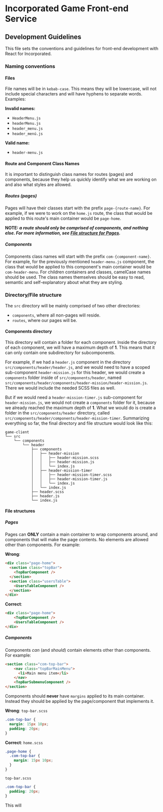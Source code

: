 # Incorporated Game Front-end Service
## Development Guidelines
This file sets the conventions and guidelines for front-end development with React for Incorporated.

### Naming conventions

#### Files
File names will be in `kebab-case`. This means they will be lowercase, will not include special characters and will have hyphens to separate words. Examples:

**Invalid names:**

- `HeaderMenu.js`
- `headerMenu.js`
- `header_menu.js`
- `header_menú.js`

**Valid name:**

- `header-menu.js`

#### Route and Component Class Names
It is important to distinguish class names for routes (pages) and components, because they help us quickly identify what we are working on and also what styles are allowed.

##### Routes (pages)
Pages will have their classes start with the prefix `page-{route-name}`. For example, if we were to work on the `home.js` route, the class that would be applied to this route's main container would be `page-home`.

**NOTE: *a route should only be comprised of components, and nothing else. For more information, see [File structure for Pages](#pages).***

##### Components
Components class names will start with the prefix `com-{component-name}`. For example, for the previously mentioned `header-menu.js` component, the class that would be applied to this component's main container would be `com-header-menu`. For children containers and classes, camelCase names should be used. The class names themselves should be easy to read, semantic and self-explanatory about what they are styling.

### Directory/File structure
The `src` directory will be mainly comprised of two other directories:

- `components`, where all non-pages will reside.
- `routes`, where our pages will be.

#### Components directory
This directory will contain a folder for each component. Inside the directory of each component, we will have a maximum depth of **1**.
This means that it can only contain one subdirectory for subcomponents.

For example, if we had a `header.js` component in the directory `src/components/header/header.js`, and we would need to have a scoped sub-component `header-mission.js` for this header, we would create a `components` folder inside of `src/components/header`, named `src/components/header/components/header-mission/header-mission.js`. There we would include the needed SCSS files as well.

But if we would need a `header-mission-timer.js` sub-component for `header-mission.js`, we would not create a `components` folder for it, because we already reached the maximum depth of **1**. What we would do is create a folder in the `src/components/header` directory, called `src/components/header/components/header-mission-timer`. Summarizing everything so far, the final directory and file structure would look like this:

```
game-client
└── src
    └── components
        └── header
            ├── components
            │   ├── header-mission
            │   │   ├── header-mission.scss
            │   │   ├── header-mission.js
            │   │   └── index.js
            │   ├── header-mission-timer
            │   │   ├── header-mission-timer.scss
            │   │   ├── header-mission-timer.js
            │   │   └── index.js
            │   └── index.js
            ├── header.scss
            ├── header.js
            └── index.js

```

#### File structures
##### Pages
Pages can **ONLY** contain a main container to wrap components around, and components that will make the page contents. No elements are allowed other than components. For example:

**Wrong**:
```html
<div class="page-home">
  <section class="topBar">
    <TopBarComponent />
  </section>
  <section class="usersTable">
    <UsersTableComponent />
  </section>
</div>
```

**Correct**:
```html
<div class="page-home">
    <TopBarComponent />
    <UsersTableComponent />
</div>
```
##### Components
Components *can* (and *should*) contain elements other than components. For example:
```html
<section class="com-top-bar">
    <nav class="topBarMainMenu">
      <li>Main menu item</li>
    </nav>
    <TopBarSubmenuComponent />
</section>
```
Components should **never** have `margins` applied to its main container. Instead they should be applied by the page/component that implements it.

**Wrong**:
`top-bar.scss`
```scss
.com-top-bar {
  margin: 15px 10px;
  padding: 20px;
}
```

**Correct**:
`home.scss`
```scss
.page-home {
  .com-top-bar {
    margin: 15px 10px;
  }
}
```
`top-bar.scss`
```scss
.com-top-bar {
  padding: 20px;
}
```
This will